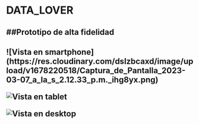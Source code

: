 # DATA_LOVER

<h2>##Prototipo de alta fidelidad<h2>
![Vista en smartphone](https://res.cloudinary.com/dslzbcaxd/image/upload/v1678220518/Captura_de_Pantalla_2023-03-07_a_la_s_2.12.33_p.m._ihg8yx.png)

![Vista en tablet](https://res.cloudinary.com/dslzbcaxd/image/upload/v1678220508/Captura_de_Pantalla_2023-03-07_a_la_s_2.16.21_p.m._rtieen.png)

![Vista en desktop](https://res.cloudinary.com/dslzbcaxd/image/upload/v1678220499/Captura_de_Pantalla_2023-03-07_a_la_s_2.17.48_p.m._phylst.png)
